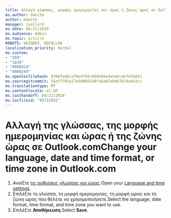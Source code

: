 ```yaml
---
title: Αλλαγή γλώσσας, μορφής ημερομηνίας και ώρας ή ζώνης ώρας σε Outlook.com
ms.author: daeite
author: daeite
manager: joallard
ms.date: 04/21/2020
ms.audience: Admin
ms.topic: article
ROBOTS: NOINDEX, NOFOLLOW
localization_priority: Normal
ms.custom:
- "269"
- "1839"
- "8000014"
- "9000249"
ms.openlocfilehash: 9368fe86c2f0e4756c69dd56e4a5e6cdefdfe841
ms.sourcegitcommit: 55eff703a17e500681d8fa6a87eb067019ade3cc
ms.translationtype: MT
ms.contentlocale: el-GR
ms.lasthandoff: 04/22/2020
ms.locfileid: "43721932"
---
```

# <a name="change-your-language-date-and-time-format-or-time-zone-in-outlookcom"></a><span data-ttu-id="a7f86-102">Αλλαγή της γλώσσας, της μορφής ημερομηνίας και ώρας ή της ζώνης ώρας σε Outlook.com</span><span class="sxs-lookup"><span data-stu-id="a7f86-102">Change your language, date and time format, or time zone in Outlook.com</span></span>

1. <span data-ttu-id="a7f86-103">Ανοίξτε [τις ρυθμίσεις γλώσσας και ώρας](https://go.microsoft.com/fwlink/?linkid=2085505).</span><span class="sxs-lookup"><span data-stu-id="a7f86-103">Open your [Language and time settings](https://go.microsoft.com/fwlink/?linkid=2085505).</span></span>
1. <span data-ttu-id="a7f86-104">Επιλέξτε τη γλώσσα, τη μορφή ημερομηνίας, τη μορφή ώρας και τη ζώνη ώρας που θέλετε να χρησιμοποιήσετε.</span><span class="sxs-lookup"><span data-stu-id="a7f86-104">Select the language, date format, time format, and time zone you want to use.</span></span>
1. <span data-ttu-id="a7f86-105">Επιλέξτε **Αποθήκευση**.</span><span class="sxs-lookup"><span data-stu-id="a7f86-105">Select **Save**.</span></span>